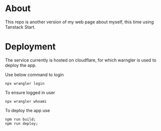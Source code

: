 # About

This repo is another version of my web page about myself, this time using Tanstack Start.

# Deployment

The service currently is hosted on cloudflare, for which warngler is used to deploy the app.

Use below command to login

```
npx wrangler login
```

To ensure logged in user

```
npx wrangler whoami
```

To deploy the app use

```
npm run build;
npm run deploy;
```
